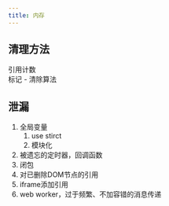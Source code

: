 ```yaml
---
title: 内存
---
```



## 清理方法

引用计数  
标记 - 清除算法


## 泄漏

1. 全局变量
   1. use stirct
   2. 模块化
2. 被遗忘的定时器，回调函数
3. 闭包
4. 对已删除DOM节点的引用
5. iframe添加引用
6. web worker，过于频繁、不加容错的消息传递

